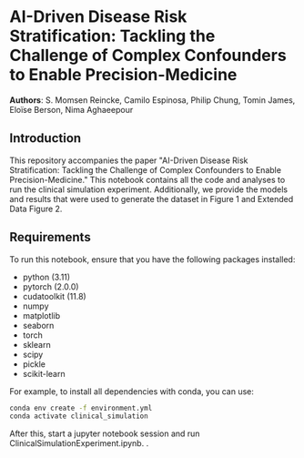 # AI-Driven Disease Risk Stratification: Tackling the Challenge of Complex Confounders to Enable Precision-Medicine

**Authors**: S. Momsen Reincke, Camilo Espinosa, Philip Chung, Tomin James, Eloïse Berson, Nima Aghaeepour

## Introduction

This repository accompanies the paper "AI-Driven Disease Risk Stratification: Tackling the Challenge of Complex Confounders to Enable Precision-Medicine." This notebook contains all the code and analyses to run the clinical simulation experiment. Additionally, we provide the models and results that were used to generate the dataset in Figure 1 and Extended Data Figure 2.

## Requirements

To run this notebook, ensure that you have the following packages installed:
- python (3.11)
- pytorch (2.0.0)
- cudatoolkit (11.8)
- numpy
- matplotlib
- seaborn
- torch
- sklearn
- scipy
- pickle
- scikit-learn

For example, to install all dependencies with conda, you can use:

```bash
conda env create -f environment.yml
conda activate clinical_simulation
```

After this, start a jupyter notebook session and run ClinicalSimulationExperiment.ipynb.
.
